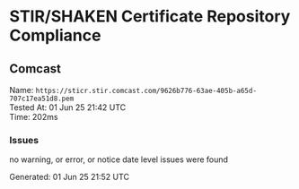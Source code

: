 # STIR/SHAKEN Certificate Repository Compliance

## Comcast

Name: `https://sticr.stir.comcast.com/9626b776-63ae-405b-a65d-707c17ea51d8.pem`\
Tested At: 01 Jun 25 21:42 UTC\
Time: 202ms

### Issues

no warning, or error, or notice date level issues were found

Generated: 01 Jun 25 21:52 UTC